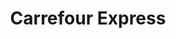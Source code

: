 ---
title: "Carrefour Express"
url: /madrid/carrefour-express-calle-de-amaniel/
shop: Lebensmittel
---
